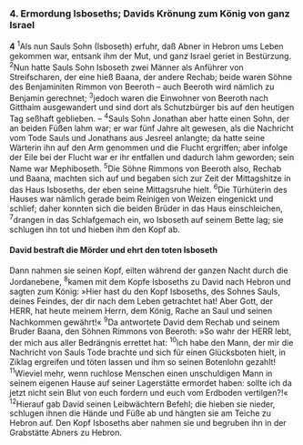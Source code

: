 ### 4. Ermordung Isboseths; Davids Krönung zum König von ganz Israel

__4__
<sup>1</sup>Als nun Sauls Sohn (Isboseth) erfuhr, daß Abner in Hebron ums Leben gekommen war, entsank ihm der Mut, und ganz Israel geriet in Bestürzung.
<sup>2</sup>Nun hatte Sauls Sohn Isboseth zwei Männer als Anführer von Streifscharen, der eine hieß Baana, der andere Rechab; beide waren Söhne des Benjaminiten Rimmon von Beeroth – auch Beeroth wird nämlich zu Benjamin gerechnet;
<sup>3</sup>jedoch waren die Einwohner von Beeroth nach Gitthaim ausgewandert und sind dort als Schutzbürger bis auf den heutigen Tag seßhaft geblieben. –
<sup>4</sup>Sauls Sohn Jonathan aber hatte einen Sohn, der an beiden Füßen lahm war; er war fünf Jahre alt gewesen, als die Nachricht vom Tode Sauls und Jonathans aus Jesreel anlangte; da hatte seine Wärterin ihn auf den Arm genommen und die Flucht ergriffen; aber infolge der Eile bei der Flucht war er ihr entfallen und dadurch lahm geworden; sein Name war Mephiboseth.
<sup>5</sup>Die Söhne Rimmons von Beeroth also, Rechab und Baana, machten sich auf und begaben sich zur Zeit der Mittagshitze in das Haus Isboseths, der eben seine Mittagsruhe hielt.
<sup>6</sup>Die Türhüterin des Hauses war nämlich gerade beim Reinigen von Weizen eingenickt und schlief; daher konnten sich die beiden Brüder in das Haus einschleichen,
<sup>7</sup>drangen in das Schlafgemach ein, wo Isboseth auf seinem Bette lag; sie schlugen ihn tot und hieben ihm den Kopf ab.

#### David bestraft die Mörder und ehrt den toten Isboseth

Dann nahmen sie seinen Kopf, eilten während der ganzen Nacht durch die Jordanebene,
<sup>8</sup>kamen mit dem Kopfe Isboseths zu David nach Hebron und sagten zum König: »Hier hast du den Kopf Isboseths, des Sohnes Sauls, deines Feindes, der dir nach dem Leben getrachtet hat! Aber Gott, der HERR, hat heute meinem Herrn, dem König, Rache an Saul und seinen Nachkommen gewährt!«
<sup>9</sup>Da antwortete David dem Rechab und seinem Bruder Baana, den Söhnen Rimmons von Beeroth: »So wahr der HERR lebt, der mich aus aller Bedrängnis errettet hat:
<sup>10</sup>ich habe den Mann, der mir die Nachricht von Sauls Tode brachte und sich für einen Glücksboten hielt, in Ziklag ergreifen und töten lassen und ihm so seinen Botenlohn gezahlt!
<sup>11</sup>Wieviel mehr, wenn ruchlose Menschen einen unschuldigen Mann in seinem eigenen Hause auf seiner Lagerstätte ermordet haben: sollte ich da jetzt nicht sein Blut von euch fordern und euch vom Erdboden vertilgen?!«
<sup>12</sup>Hierauf gab David seinen Leibwächtern Befehl; die hieben sie nieder, schlugen ihnen die Hände und Füße ab und hängten sie am Teiche zu Hebron auf. Den Kopf Isboseths aber nahmen sie und begruben ihn in der Grabstätte Abners zu Hebron.